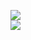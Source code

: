 [![](https://img.shields.io/badge/Made%20With-Github%20Spray-lightgrey.svg?style=for-the-badge&logo=github)](https://github.com/Annihil/github-spray#14562)  
[![](https://i.imgur.com/2DrTn0Z.gif)](https://github.com/Annihil/github-spray)